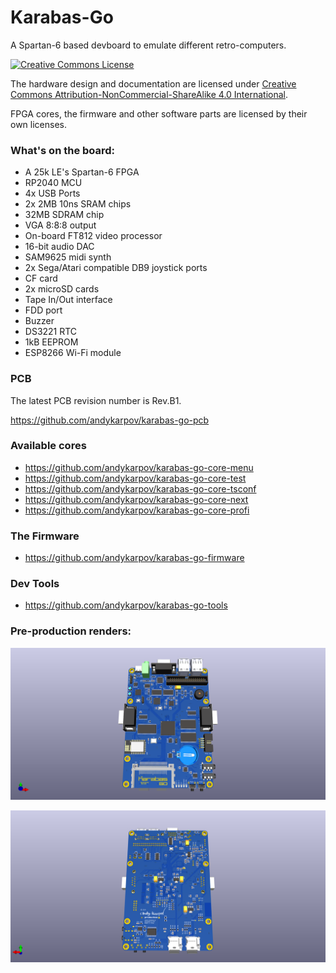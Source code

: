 # Karabas-Go

A Spartan-6 based devboard to emulate different retro-computers.

[![Creative Commons License](https://i.creativecommons.org/l/by-nc-sa/4.0/88x31.png)](http://creativecommons.org/licenses/by-nc-sa/4.0/)

The hardware design and documentation are licensed under [Creative Commons Attribution-NonCommercial-ShareAlike 4.0 International](http://creativecommons.org/licenses/by-nc-sa/4.0/).

FPGA cores, the firmware and other software parts are licensed by their own licenses.

### What's on the board:

- A 25k LE's Spartan-6 FPGA
- RP2040 MCU
- 4x USB Ports
- 2x 2MB 10ns SRAM chips
- 32MB SDRAM chip
- VGA 8:8:8 output
- On-board FT812 video processor
- 16-bit audio DAC
- SAM9625 midi synth
- 2x Sega/Atari compatible DB9 joystick ports
- CF card
- 2x microSD cards
- Tape In/Out interface
- FDD port
- Buzzer
- DS3221 RTC
- 1kB EEPROM
- ESP8266 Wi-Fi module

### PCB

The latest PCB revision number is Rev.B1.

https://github.com/andykarpov/karabas-go-pcb

### Available cores

- https://github.com/andykarpov/karabas-go-core-menu
- https://github.com/andykarpov/karabas-go-core-test
- https://github.com/andykarpov/karabas-go-core-tsconf
- https://github.com/andykarpov/karabas-go-core-next
- https://github.com/andykarpov/karabas-go-core-profi

### The Firmware

- https://github.com/andykarpov/karabas-go-firmware

### Dev Tools

- https://github.com/andykarpov/karabas-go-tools

### Pre-production renders:

![image](https://github.com/andykarpov/karabas-go/blob/master/docs/karabas-go-top.png?raw=true)

![image](https://github.com/andykarpov/karabas-go/blob/master/docs/karabas-go-bot.png?raw=true)
